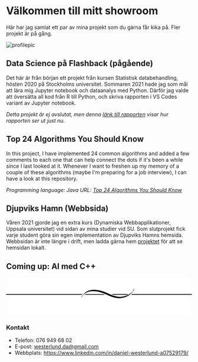 # Välkommen till mitt showroom

Här har jag samlat ett par av mina projekt som du gärna får kika på. Fler projekt är på gång.

![profilepic](images/profilepic.jpg)

## Data Science på Flashback (pågående)

Det här är från början ett projekt från kursen Statistisk databehandling, hösten 2020 på Stockholms universitet. Sommaren 2021 hade jag som mål att lära mig Jupyter notebook och dataanalys med Python. Därför jag valde att översätta all kod från R till Python, och skriva rapporten i VS Codes variant av Jupyter notebook.

*Detta projekt är ej avslutat, men denna [länk till rapporten](https://github.com/DanielW720/DS_Flashback/blob/main/report.ipynb) visar hur rapporten ser ut just nu.*

## Top 24 Algorithms You Should Know

In this project, I have implemented 24 common algorithms and added a few comments to each one that can help connect the dots if it's been a while since I last looked at it. Whenever I want to freshen up my memory of a couple of these algorithms (maybe I'm preparing for a job interview), I can have a look at this repository.

_Programming language: Java_
_URL: [Top 24 Algorithms You Should Know](https://github.com/DanielW720/Algorithms)_

## Djupviks Hamn (Webbsida)

Våren 2021 gjorde jag en extra kurs (Dynamiska Webbapplikationer, Uppsala universitet) vid sidan av mina studier vid SU. Som slutprojekt fick varje student göra sin egen implementation av Djupviks Hamns hemsida. Webbsidan är inte längre i drift, men ladda gärna hem [projektet](https://github.com/DanielW720/DjupviksHamn_website) för att se hemsidan lokalt.

## Coming up: AI med C++

<img width="100%" height="100px" src="images/pi7rEG77T.png">

### Kontakt

* Telefon: 076 949 68 02
* E-post: westerlund.da@gmail.com
* Webbplats: <https://www.linkedin.com/in/daniel-westerlund-a07529179/>
